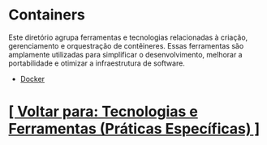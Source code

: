 # Containers

Este diretório agrupa ferramentas e tecnologias relacionadas à criação, gerenciamento e orquestração de contêineres. Essas ferramentas são amplamente utilizadas para simplificar o desenvolvimento, melhorar a portabilidade e otimizar a infraestrutura de software.

- [Docker](./1-docker/1-docker.md)

# [[ Voltar para: Tecnologias e Ferramentas (Práticas Específicas) ]](../tecnologias-ferramentas.md)